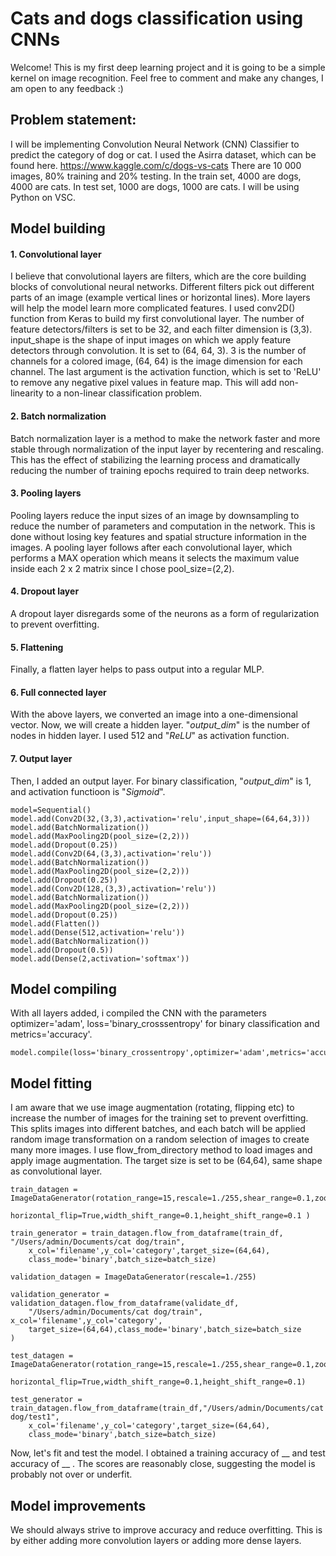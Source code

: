 # Cats and dogs classification using CNNs 

Welcome! This is my first deep learning project and it is going to be a simple kernel on image recognition. Feel free to comment and make any changes, I am open to any feedback :) 

## Problem statement: 
I will be implementing Convolution Neural Network (CNN) Classifier to predict the category of dog or cat. I used the Asirra dataset, which can be found here. https://www.kaggle.com/c/dogs-vs-cats
There are 10 000 images, 80% training and 20% testing. In the train set, 4000 are dogs, 4000 are cats. In test set, 1000 are dogs, 1000 are cats. 
I will be using Python on VSC. 


## Model building 

#### 1. Convolutional layer 
I believe that convolutional layers are filters, which are the core building blocks of convolutional neural networks. Different filters pick out different parts of an image (example vertical lines or horizontal lines). More layers will help the model learn more complicated features. 
I used conv2D() function from Keras to build my first convolutional layer. The number of feature detectors/filters is set to be 32, and each filter dimension is (3,3). 
input_shape is the shape of input images on which we apply feature detectors through convolution. It is set to (64, 64, 3). 3 is the number of channels for a colored image, (64, 64) is the image dimension for each channel. 
The last argument is the activation function, which is set to 'ReLU' to remove any negative pixel values in feature map. This will add non-linearity to a non-linear classification problem. 

#### 2. Batch normalization 
Batch normalization layer is a method to make the network faster and more stable through normalization of the input layer by recentering and rescaling. This has the effect of stabilizing the learning process and dramatically reducing the number of training epochs required to train deep networks. 

#### 3. Pooling layers 
Pooling layers reduce the input sizes of an image by downsampling to reduce the number of parameters and computation in the network. This is done without losing key features and spatial structure information in the images. 
A pooling layer follows after each convolutional layer, which performs a MAX operation which means it selects the maximum value inside each 2 x 2 matrix since I chose pool_size=(2,2).

#### 4. Dropout layer 
A dropout layer disregards some of the neurons as a form of regularization to prevent overfitting. 

#### 5. Flattening 
Finally, a flatten layer helps to pass output into a regular MLP. 

#### 6. Full connected layer 
With the above layers, we converted an image into a one-dimensional vector. Now, we will create a hidden layer. "*output_dim*" is the number of nodes in hidden layer. I used 512 and "*ReLU*" as activation function. 

#### 7. Output layer 
Then, I added an output layer. For binary classification, "*output_dim*" is 1, and activation functioon is "*Sigmoid*". 

```
model=Sequential()
model.add(Conv2D(32,(3,3),activation='relu',input_shape=(64,64,3)))
model.add(BatchNormalization())
model.add(MaxPooling2D(pool_size=(2,2)))
model.add(Dropout(0.25))
model.add(Conv2D(64,(3,3),activation='relu'))
model.add(BatchNormalization())
model.add(MaxPooling2D(pool_size=(2,2)))
model.add(Dropout(0.25))
model.add(Conv2D(128,(3,3),activation='relu'))
model.add(BatchNormalization())
model.add(MaxPooling2D(pool_size=(2,2)))
model.add(Dropout(0.25))
model.add(Flatten())
model.add(Dense(512,activation='relu'))
model.add(BatchNormalization())
model.add(Dropout(0.5))
model.add(Dense(2,activation='softmax'))
```


## Model compiling 
With all layers added, i compiled the CNN with the parameters optimizer='adam', loss='binary_crosssentropy' for binary classification and metrics='accuracy'. 

```
model.compile(loss='binary_crossentropy',optimizer='adam',metrics='accuracy')
```


## Model fitting 
I am aware that we use image augmentation (rotating, flipping etc) to increase the number of images for the training set to prevent overfitting. This splits images into different batches, and each batch will be applied random image transformation on a random selection of images to create many more images. 
I use flow_from_directory method to load images and apply image augmentation. The target size is set to be (64,64), same shape as convolutional layer. 

```
train_datagen = ImageDataGenerator(rotation_range=15,rescale=1./255,shear_range=0.1,zoom_range=0.2,
                                horizontal_flip=True,width_shift_range=0.1,height_shift_range=0.1 )

train_generator = train_datagen.flow_from_dataframe(train_df, "/Users/admin/Documents/cat dog/train", 
    x_col='filename',y_col='category',target_size=(64,64),
    class_mode='binary',batch_size=batch_size)

validation_datagen = ImageDataGenerator(rescale=1./255)

validation_generator = validation_datagen.flow_from_dataframe(validate_df, 
    "/Users/admin/Documents/cat dog/train", x_col='filename',y_col='category',
    target_size=(64,64),class_mode='binary',batch_size=batch_size
)

test_datagen = ImageDataGenerator(rotation_range=15,rescale=1./255,shear_range=0.1,zoom_range=0.2,
                                horizontal_flip=True,width_shift_range=0.1,height_shift_range=0.1)

test_generator = train_datagen.flow_from_dataframe(train_df,"/Users/admin/Documents/cat dog/test1",
    x_col='filename',y_col='category',target_size=(64,64),
    class_mode='binary',batch_size=batch_size)
```

Now, let's fit and test the model. I obtained a training accuracy of __ and test accuracy of __ . The scores are reasonably close, suggesting the model is probably not over or underfit.


## Model improvements 
We should always strive to improve accuracy and reduce overfitting. This is by either adding more convolution layers or adding more dense layers.

